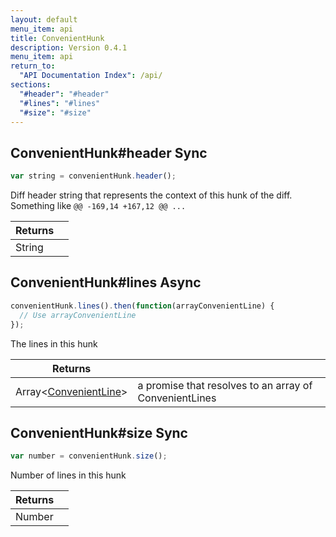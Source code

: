 ```yaml
---
layout: default
menu_item: api
title: ConvenientHunk
description: Version 0.4.1
menu_item: api
return_to:
  "API Documentation Index": /api/
sections:
  "#header": "#header"
  "#lines": "#lines"
  "#size": "#size"
---
```


## <a name="header"></a><span>ConvenientHunk#</span>header <span class="tags"><span class="sync">Sync</span></span>

```js
var string = convenientHunk.header();
```

Diff header string that represents the context of this hunk
of the diff. Something like `@@ -169,14 +167,12 @@ ...`

| Returns |  |
| --- | --- |
| String |  |

## <a name="lines"></a><span>ConvenientHunk#</span>lines <span class="tags"><span class="async">Async</span></span>

```js
convenientHunk.lines().then(function(arrayConvenientLine) {
  // Use arrayConvenientLine
});
```

The lines in this hunk

| Returns |  |
| --- | --- |
| Array&lt;[ConvenientLine](/api/convenient_line/)&gt; | a promise that resolves to an array of                                      ConvenientLines |

## <a name="size"></a><span>ConvenientHunk#</span>size <span class="tags"><span class="sync">Sync</span></span>

```js
var number = convenientHunk.size();
```

Number of lines in this hunk

| Returns |  |
| --- | --- |
| Number |  |

